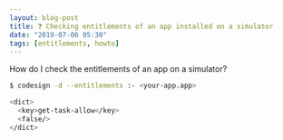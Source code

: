 ```yaml
---
layout: blog-post
title: ❓ Checking entitlements of an app installed on a simulator
date: "2019-07-06 05:30"
tags: [entitlements, howto]
---
```


How do I check the entitlements of an app on a simulator?

```bash
$ codesign -d --entitlements :- <your-app.app>

<dict>
  <key>get-task-allow</key>
  <false/>
</dict>
```
